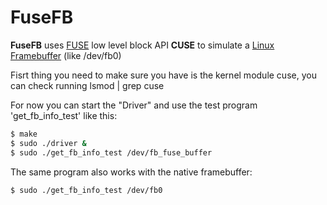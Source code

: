 # FuseFB

__FuseFB__ uses [FUSE](https://en.wikipedia.org/wiki/Filesystem_in_Userspace) low level block API __CUSE__ to simulate a [Linux Framebuffer](https://en.wikipedia.org/wiki/Linux_framebuffer) (like /dev/fb0)

Fisrt thing you need to make sure you have is the kernel module cuse, you can check running lsmod | grep cuse

For now you can start the "Driver" and use the test program 'get_fb_info_test' like this:

````bash
$ make
$ sudo ./driver &
$ sudo ./get_fb_info_test /dev/fb_fuse_buffer
````

The same program also works with the native framebuffer:

````bash
$ sudo ./get_fb_info_test /dev/fb0
````
